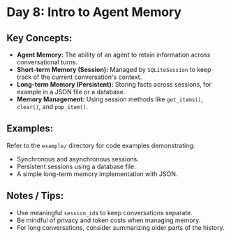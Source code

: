 # Day 8: Intro to Agent Memory

## Key Concepts:

- **Agent Memory:** The ability of an agent to retain information across conversational turns.
- **Short-term Memory (Session):** Managed by `SQLiteSession` to keep track of the current conversation's context.
- **Long-term Memory (Persistent):** Storing facts across sessions, for example in a JSON file or a database.
- **Memory Management:** Using session methods like `get_items()`, `clear()`, and `pop_item()`.

## Examples:

Refer to the `example/` directory for code examples demonstrating:
- Synchronous and asynchronous sessions.
- Persistent sessions using a database file.
- A simple long-term memory implementation with JSON.

## Notes / Tips:

- Use meaningful `session_id`s to keep conversations separate.
- Be mindful of privacy and token costs when managing memory.
- For long conversations, consider summarizing older parts of the history.
